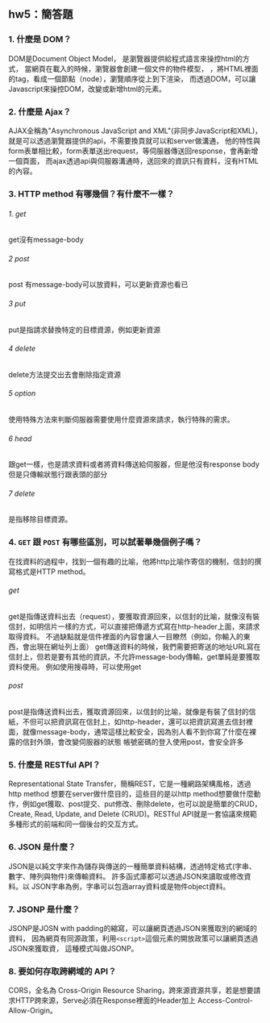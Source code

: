 ## hw5：簡答題

### 1. 什麼是 DOM？

DOM是Document Object Model，
是瀏覽器提供給程式語言來操控html的方式，
當網頁在載入的時候，瀏覽器會創建一個文件的物件模型，
，將HTML裡面的tag，看成一個節點（node），瀏覽順序從上到下渲染，
而透過DOM，可以讓Javascript來操控DOM，改變或新增html的元素。


### 2. 什麼是 Ajax？
AJAX全稱為"Asynchronous JavaScript and XML"(非同步JavaScript和XML)，
就是可以透過瀏覽器提供的api，不需要換頁就可以和server做溝通，
他的特性與form表單相比較，form表單送出request，等伺服器傳送回response，會再新增一個頁面，
而ajax透過api與伺服器溝通時，送回來的資訊只有資料，沒有HTML的內容。


### 3. HTTP method 有哪幾個？有什麼不一樣？
###### 1. get
 get沒有message-body

###### 2 post
 post 有message-body可以放資料，可以更新資源也看已

###### 3 put
 put是指請求替換特定的目標資源，例如更新資源

###### 4 delete
 delete方法提交出去會刪除指定資源

###### 5 option
 使用特殊方法來判斷伺服器需要使用什麼資源來請求，執行特殊的需求。

###### 6 head
 跟get一樣，也是請求資料或者將資料傳送給伺服器，但是他沒有response body
 但是只傳輸狀態行跟表頭的部分

###### 7 delete
 是指移除目標資源。


### 4. `GET` 跟 `POST` 有哪些區別，可以試著舉幾個例子嗎？


在找資料的過程中，找到一個有趣的比喻，他將http比喻作寄信的機制，信封的撰寫格式是HTTP method。
###### get
 get是指傳送資料出去（request），要獲取資源回來，以信封的比喻，就像沒有裝信封，如明信片一樣的方式，可以直接把傳遞方式寫在http-header上面，來請求取得資料。
 不過缺點就是信件裡面的內容會讓人一目瞭然（例如，你輸入的東西，會出現在網址列上面）
 get傳送資料的時候，我們需要把寄送的地址URL寫在信封上，但若是要有其他的資訊，不允許message-body傳輸，get單純是要獲取資料使用。
 例如使用搜尋時，可以使用get
 
###### post
 post是指傳送資料出去，獲取資源回來，以信封的比喻，就像是有裝了信封的信紙，不但可以把資訊寫在信封上，如http-header，還可以把資訊寫進去信封裡面，就像message-body，通常這樣比較安全，因為別人看不到你寫了什麼在裸露的信封外頭，會改變伺服器的狀態
 帳號密碼的登入使用post，會安全許多


### 5. 什麼是 RESTful API？
Representational State Transfer，簡稱REST，它是一種網路架構風格，透過http method 想要在server做什麼目的，這些目的是以http method想要做什麼動作，例如get獲取、post提交、put修改、刪除delete，也可以說是簡單的CRUD，Create, Read, Update, and Delete (CRUD)。RESTful API就是一套協議來規範多種形式的前端和同一個後台的交互方式。


### 6. JSON 是什麼？
JSON是以純文字來作為儲存與傳送的一種簡單資料結構，透過特定格式(字串、數字、陣列與物件)來傳輸資料。
許多函式庫都可以透過JSON來讀取或修改資料。以	JSON字串為例，字串可以包涵array資料或是物件object資料。


### 7. JSONP 是什麼？

 JSONP是JOSN with padding的縮寫，可以讓網頁透過JSON來獲取別的網域的資料，
 因為網頁有同源政策，利用``<script>``這個元素的開放政策可以讓網頁透過JSON來獲取資，
 這種模式叫做JSONP。



### 8. 要如何存取跨網域的 API？
CORS，全名為 Cross-Origin Resource Sharing，跨來源資源共享，若是想要請求HTTP跨來源，Serve必須在Response裡面的Header加上
Access-Control-Allow-Origin。
	